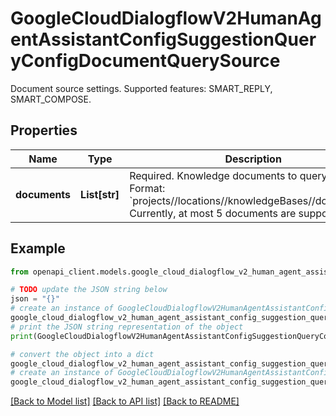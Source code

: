 # GoogleCloudDialogflowV2HumanAgentAssistantConfigSuggestionQueryConfigDocumentQuerySource

Document source settings. Supported features: SMART_REPLY, SMART_COMPOSE.

## Properties

Name | Type | Description | Notes
------------ | ------------- | ------------- | -------------
**documents** | **List[str]** | Required. Knowledge documents to query from. Format: &#x60;projects//locations//knowledgeBases//documents/&#x60;. Currently, at most 5 documents are supported. | [optional] 

## Example

```python
from openapi_client.models.google_cloud_dialogflow_v2_human_agent_assistant_config_suggestion_query_config_document_query_source import GoogleCloudDialogflowV2HumanAgentAssistantConfigSuggestionQueryConfigDocumentQuerySource

# TODO update the JSON string below
json = "{}"
# create an instance of GoogleCloudDialogflowV2HumanAgentAssistantConfigSuggestionQueryConfigDocumentQuerySource from a JSON string
google_cloud_dialogflow_v2_human_agent_assistant_config_suggestion_query_config_document_query_source_instance = GoogleCloudDialogflowV2HumanAgentAssistantConfigSuggestionQueryConfigDocumentQuerySource.from_json(json)
# print the JSON string representation of the object
print(GoogleCloudDialogflowV2HumanAgentAssistantConfigSuggestionQueryConfigDocumentQuerySource.to_json())

# convert the object into a dict
google_cloud_dialogflow_v2_human_agent_assistant_config_suggestion_query_config_document_query_source_dict = google_cloud_dialogflow_v2_human_agent_assistant_config_suggestion_query_config_document_query_source_instance.to_dict()
# create an instance of GoogleCloudDialogflowV2HumanAgentAssistantConfigSuggestionQueryConfigDocumentQuerySource from a dict
google_cloud_dialogflow_v2_human_agent_assistant_config_suggestion_query_config_document_query_source_from_dict = GoogleCloudDialogflowV2HumanAgentAssistantConfigSuggestionQueryConfigDocumentQuerySource.from_dict(google_cloud_dialogflow_v2_human_agent_assistant_config_suggestion_query_config_document_query_source_dict)
```
[[Back to Model list]](../README.md#documentation-for-models) [[Back to API list]](../README.md#documentation-for-api-endpoints) [[Back to README]](../README.md)


